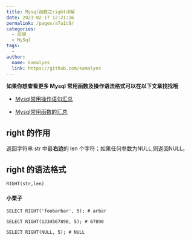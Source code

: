 ```yaml
---
title: Mysql函数之right详解
date: 2023-02-17 12:21:16
permalink: /pages/a7a1c9/
categories:
  - 后端
  - MySql
tags:
  - 
author: 
  name: kamalyes
  link: https://github.com/kamalyes
---
```

**如果你想查看更多 Mysql 常用函数及操作语法格式可以在以下文章找找哦**

- [Mysql常用操作语句汇总](./59.Mysql常用操作语句汇总.md)

- [Mysql常用函数的汇总](./01.Mysql常用函数汇总.md)

right 的作用
---------

返回字符串 str 中最**右边**的 len 个字符；如果任何参数为NULL,则返回NULL。

right 的语法格式
-----------

```
RIGHT(str,len)
```

#### 小栗子

```
SELECT RIGHT('foobarbar', 5); # arbar

SELECT RIGHT(1234567890, 5); # 67890

SELECT RIGHT(NULL, 5); # NULL
```
